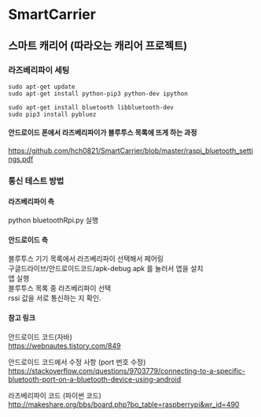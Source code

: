 # SmartCarrier

## 스마트 캐리어 (따라오는 캐리어 프로젝트)

### 라즈베리파이 세팅
```
sudo apt-get update
sudo apt-get install python-pip3 python-dev ipython

sudo apt-get install bluetooth libbluetooth-dev
sudo pip3 install pybluez
```

#### 안드로이드 폰에서 라즈베리파이가 블루투스 목록에 뜨게 하는 과정

https://github.com/hch0821/SmartCarrier/blob/master/raspi_bluetooth_settings.pdf  

### 통신 테스트 방법

#### 라즈베리파이 측
python bluetoothRpi.py 실행

#### 안드로이드 측
블루투스 기기 목록에서  라즈베리파이 선택해서 페어링  
구글드라이브/안드로이드코드/apk-debug.apk 를 눌러서 앱을 설치  
	앱 실행  
	블루투스 목록 중 라즈베리파이 선택  
	rssi 값을 서로 통신하는 지 확인.


#### 참고 링크

안드로이드 코드(자바)  
https://webnautes.tistory.com/849  

안드로이드 코드에서 수정 사항 
(port 번호 수정)  
https://stackoverflow.com/questions/9703779/connecting-to-a-specific-bluetooth-port-on-a-bluetooth-device-using-android  

라즈베리파이 코드 (파이썬 코드)  
http://makeshare.org/bbs/board.php?bo_table=raspberrypi&wr_id=490  
